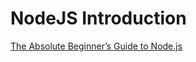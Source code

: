 # NodeJS Introduction
[The Absolute Beginner’s Guide to Node.js](https://blog.codeship.com/node-js-tutorial/)